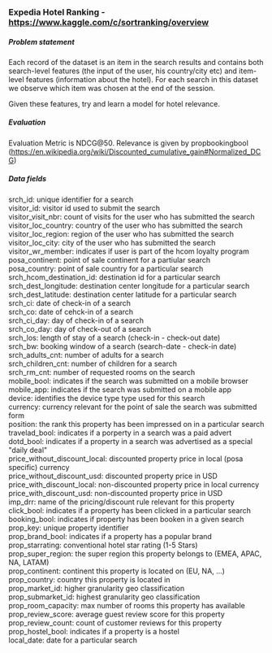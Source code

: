 ### Expedia Hotel Ranking - https://www.kaggle.com/c/sortranking/overview
##### Problem statement
Each record of the dataset is an item in the search results and contains both search-level features (the input of the user, his country/city etc) and item-level features (information about the hotel). For each search in this dataset we observe which item was chosen at the end of the session.

Given these features, try and learn a model for hotel relevance.

##### Evaluation
Evaluation Metric is NDCG@50. Relevance is given by propbookingbool
(https://en.wikipedia.org/wiki/Discounted_cumulative_gain#Normalized_DCG)

##### Data fields
srch_id: unique identifier for a search <br/>
visitor_id: visitor id used to submit the search <br/>
visitor_visit_nbr: count of visits for the user who has submitted the search <br/>
visitor_loc_country: country of the user who has submitted the search <br/>
visitor_loc_region: region of the user who has submitted the search <br/>
visitor_loc_city: city of the user who has submitted the search <br/>
visitor_wr_member: indicates if user is part of the hcom loyalty program<br/>
posa_continent: point of sale continent for a partiular search<br/>
posa_country: point of sale country for a particular search<br/>
srch_hcom_destination_id: destination id for a particular search <br/>
srch_dest_longitude: destination center longitude for a particular search<br/>
srch_dest_latitude: destination center latitude for a particular search<br/>
srch_ci: date of check-in of a search<br/>
srch_co: date of cehck-in of a search<br/>
srch_ci_day: day of check-in of a search<br/>
srch_co_day: day of check-out of a search<br/>
srch_los: length of stay of a search (check-in - check-out date)<br/>
srch_bw: booking window of a search (search-date - check-in date)<br/>
srch_adults_cnt: number of adults for a search <br/>
srch_children_cnt: number of children for a search <br/>
srch_rm_cnt: number of requested rooms on the search <br/>
mobile_bool: indicates if the search was submitted on a mobile browser<br/>
mobile_app: indicates if the search was submitted on a mobile app<br/>
device: identifies the device type type used for this search<br/>
currency: currency relevant for the point of sale the search was submitted form<br/>
position: the rank this property has been impressed on in a particular search<br/>
travelad_bool: indicates if a porperty in a search was a paid advert<br/>
dotd_bool: indicates if a property in a search was advertised as a special "daily deal"<br/>
price_without_discount_local: discounted property price in local (posa specific) currency<br/>
price_without_discount_usd: discounted property price in USD<br/>
price_with_discount_local: non-discounted property price in local currency<br/>
price_with_discount_usd: non-discounted property price in USD<br/>
imp_drr: name of the pricing/discount rule relevant for this property<br/>
click_bool: indicates if a property has been clicked in a particular search<br/>
booking_bool: indicates if property has been booken in a given search<br/>
prop_key: unique property identifier<br/>
prop_brand_bool: indicates if a property has a popular brand<br/>
prop_starrating: conventional hotel star rating (1-5 Stars)<br/>
prop_super_region: the super region this property belongs to (EMEA, APAC, NA, LATAM)<br/>
prop_continent: continent this property is located on (EU, NA, ...)<br/>
prop_country: country this property is located in<br/>
prop_market_id: higher granularity geo classification<br/>
prop_submarket_id: highest granularity geo classification<br/>
prop_room_capacity: max number of rooms this property has available<br/>
prop_review_score: average guest review score for this property<br/>
prop_review_count: count of customer reviews for this property<br/>
prop_hostel_bool: indicates if a property is a hostel<br/>
local_date: date for a particular search<br/>
